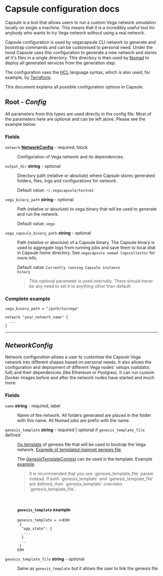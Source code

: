 


# Capsule configuration docs

Capsule is a tool that allows users to run a custom Vega network simulation locally on single a machine.
This means that it is a incredibly useful tool for anybody who wants to try Vega network without using a real network.

Capsule configuration is used by vegacapsule CLI network to generate and bootstrap commands and can be customised to personal need.
Under the hood Capsule uses this configuration to generate a new network and stores all it's files in a single directory. This directory is then used by [Nomad](https://www.nomadproject.io/) to deploy all generated services from the generation step.

The configuration uses the [HCL](https://github.com/hashicorp/hcl) language syntax, which is also used, for example, by [Terraform](https://www.terraform.io/).

This document explains all possible configuration options in Capsule.


## Root - *Config*

All parameters from this types are used directly in the config file.
Most of the parameters here are optional and can be left alone.
Please see the example below.



### Fields

<dl>
<dt>
	<code>network</code>  <strong><a href="#networkconfig">NetworkConfig</a></strong>  - required, block 
</dt>

<dd>

Configuration of Vega network and its dependencies.

</dd>

<dt>
	<code>output_dir</code>  <strong>string</strong>  - optional
</dt>

<dd>

Directory path (relative or absolute) where Capsule stores generated folders, files, logs and configurations for network.



Default value: <code>~/.vegacapsule/testnet</code>
</dd>

<dt>
	<code>vega_binary_path</code>  <strong>string</strong>  - optional
</dt>

<dd>

Path (relative or absolute) to vega binary that will be used to generate and run the network.


Default value: <code>vega</code>
</dd>

<dt>
	<code>vega_capsule_binary_path</code>  <strong>string</strong>  - optional
</dt>

<dd>

Path (relative or absolute) of a Capsule binary. The Capsule binary is used to aggregate logs from running jobs
and save them to local disk in Capsule home directory.
See `vegacapsule nomad logscollector` for more info.



Default value: <code>Currently running Capsule instance binary</code>

<blockquote>This optional parameter is used internally. There should never be any need to set it to anything other than default.</blockquote>
</dd>



### Complete example



```hcl
vega_binary_path = "/path/to/vega"

network "your_network_name" {
  ...
}

```


</dl>

---


## *NetworkConfig*

Network configuration allows a user to customise the Capsule Vega network into different shapes based on personal needs.
It also allows the configuration and deployment of different Vega nodes' setups (validator, full) and their dependencies (like Ethereum or Postgres).
It can run custom Docker images before and after the network nodes have started and much more.



### Fields

<dl>
<dt>
	<code>name</code>  <strong>string</strong>  - required, label 
</dt>

<dd>

Name of the network.
All folders generated are placed in the folder with this name.
All Nomad jobs are prefix with the name.


</dd>

<dt>
	<code>genesis_template</code>  <strong>string</strong>  - required | optional if <code>genesis_template_file</code> defined
</dt>

<dd>

[Go template](templates.md) of genesis file that will be used to bootrap the Vega network.
[Example of templated mainnet genesis file](https://github.com/vegaprotocol/networks/blob/master/mainnet1/genesis.json).

The [GenesisTemplateContext](templates.md#genesistemplatecontext) can be used in the template. Example [example](net_confs/genesis.tmpl).



<blockquote>It is recommended that you use `genesis_template_file` param instead.
If both `genesis_template` and `genesis_template_file` are defined, then `genesis_template`
overrides `genesis_template_file`.
</blockquote>

<br />

#### <code>genesis_template</code> example







```hcl
genesis_template = <<EOH
 {
  "app_state": {
   ...
  }
  ..
 }
EOH

```





</dd>

<dt>
	<code>genesis_template_file</code>  <strong>string</strong>  - optional
</dt>

<dd>

Same as `genesis_template` but it allows the user to link the genesis file
